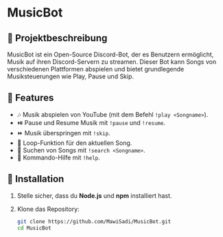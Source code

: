 # MusicBot

## 📌 Projektbeschreibung

MusicBot ist ein Open-Source Discord-Bot, der es Benutzern ermöglicht, Musik auf ihren Discord-Servern zu streamen. Dieser Bot kann Songs von verschiedenen Plattformen abspielen und bietet grundlegende Musiksteuerungen wie Play, Pause und Skip.

## 🚀 Features

- 🎶 Musik abspielen von YouTube (mit dem Befehl `!play <Songname>`).
- ⏯️ Pause und Resume Musik mit `!pause` und `!resume`.
- ⏩ Musik überspringen mit `!skip`.
- 🔄 Loop-Funktion für den aktuellen Song.
- 🔎 Suchen von Songs mit `!search <Songname>`.
- 📜 Kommando-Hilfe mit `!help`.

## 📂 Installation

1. Stelle sicher, dass du **Node.js** und **npm** installiert hast.

2. Klone das Repository:
   ```bash
   git clone https://github.com/MawiSadi/MusicBot.git
   cd MusicBot
